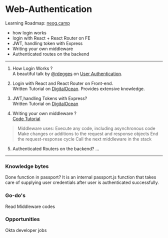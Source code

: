 #  Web-Authentication

Learning Roadmap: [neog.camp](https://neog.camp/roadmap) 
* how login works
* login with React + React Router on FE
* JWT, handling token with Express
* Writing your own middleware
* Authenticated routes on the backend

<hr>

1. How Login Works ? <br/>
A beautiful talk by [@rdegges](https://www.rdegges.com/) on [User Authentication](https://www.youtube.com/watch?v=j8Yxff6L_po).

2. Login with React and React Router on Front-end. <br/>
 Written Tutorial on [DigitalOcean](https://www.digitalocean.com/community/tutorials/how-to-add-login-authentication-to-react-applications). Provides extensive knowledge.

3. JWT,handling Tokens with Express? <br/>
 Written Tutorial on [DigitalOcean](https://www.digitalocean.com/community/tutorials/api-authentication-with-json-web-tokensjwt-and-passport)

4. Writing your own middleware ? <br/>
 [Code Tutorial](https://stackabuse.com/how-to-write-express-js-middleware/)

>Middleware uses:
Execute any code, including asynchronous code
Make changes or additions to the request and response objects
End the request-response cycle
Call the next middleware in the stack

5. Authenticated Routers on the backend?
...

<hr>

### Knowledge bytes
Done function in passport? 
It is an internal passport.js function that takes care of supplying user credentials after user is authenticated successfully.

### Go-do's
Read Middleware codes

### Opportunities 
Okta developer jobs



